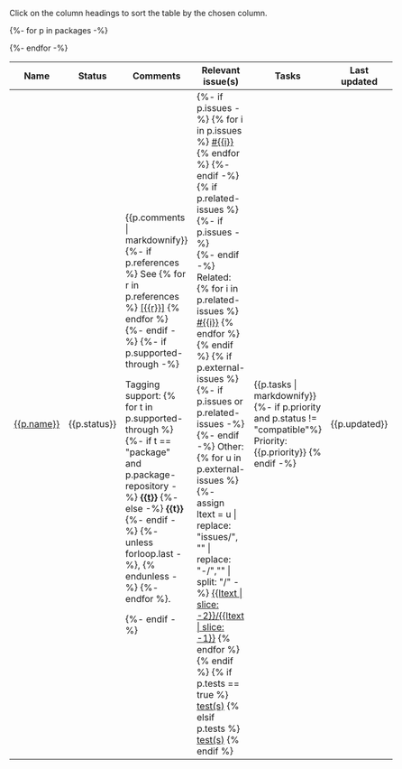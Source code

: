 
Click on the column headings to sort the table by the chosen column.

<table class="sortable" style="display:table   ;width:100%">
<thead>
<tr>
<!-- <th>Type</th>  -->
<th>Name</th>
<th>Status</th>
<th>Comments</th>
<th>Relevant issue(s)</th>
<th>Tasks</th>
<th>Last updated</th>
</tr>
</thead>
<tbody>



{%- for p in packages -%}
<tr id="{{p.name}}">
<!-- <td>{{p.type}}</td> -->
<td class="{{p.status}}"><a href="https://ctan.org/pkg/
{%- if p.ctan-pkg -%}{{p.ctan-pkg}}{%- else -%}{{p.name}}{%- endif -%}
">{{p.name}}</a></td>
<td class="{{p.status}}"  sorttable_customkey="
{%- if p.status == "partially-compatible" %}compatible-partial{% else %}{{p.status}}{% endif -%}
">{{p.status}}</td>
<td>
{{p.comments | markdownify}}
{%- if p.references %}
See 
{% for r in p.references %}
<a href="#ref{{r}}">[{{r}}]</a>
{% endfor %}
{%- endif -%}
{%- if p.supported-through -%}
<p>Tagging support:
{% for t in p.supported-through %}
{%- if t == "package" and p.package-repository -%}
<a href="{{p.package-repository}}"><b>{{t}}</b></a>
{%- else -%}
<b>{{t}}</b>
{%- endif -%}
{%- unless forloop.last -%}, {% endunless -%}
{%- endfor %}.</p>
{%- endif -%}
</td>
<td>
{%- if p.issues -%}
{% for i in p.issues %}
<a href="https://github.com/latex3/tagging-project/issues/{{i}}">#{{i}}</a>
{% endfor %}
{%- endif -%}
{% if p.related-issues %}
{%- if p.issues -%}<br/>{%- endif -%}
Related:
{% for i in p.related-issues %}
<a href="https://github.com/latex3/tagging-project/issues/{{i}}">#{{i}}</a>
{% endfor %}
{% endif %}
{% if p.external-issues %}
{%- if p.issues or p.related-issues -%}<br/>{%- endif -%}
Other:
{% for u in p.external-issues %}
{%- assign ltext = u | replace: "issues/", "" | replace: "-/","" | split: "/" -%}
<a href="{{u}}">{{ltext | slice: -2}}/{{ltext | slice: -1}}</a>
{% endfor %}
{% endif %}
{% if p.tests == true %}
<a href="{{ site.github.repository_url }}/tree/main/tagging-status/testfiles/{{p.name}}/">test(s)</a>
{% elsif p.tests %}
<a href="{{ site.github.repository_url }}/tree/main/tagging-status/testfiles-{{p.tests}}/{{p.name}}/">test(s)</a>
{% endif %}
</td>
<td>
{{p.tasks | markdownify}}
{%- if p.priority and p.status != "compatible"%}
Priority: {{p.priority}}
{% endif -%}
</td>
<td class="date">{{p.updated}}</td>
</tr>
{%- endfor -%}

</tbody>
</table>
